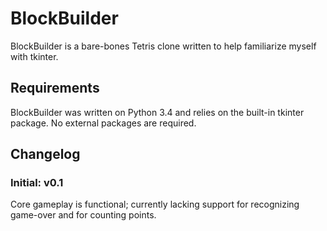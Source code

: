 # BlockBuilder

BlockBuilder is a bare-bones Tetris clone written to help familiarize myself with tkinter.

## Requirements

BlockBuilder was written on Python 3.4 and relies on the built-in tkinter package. No external packages are required.

## Changelog
### Initial: v0.1
Core gameplay is functional; currently lacking support for recognizing game-over and for counting points.
